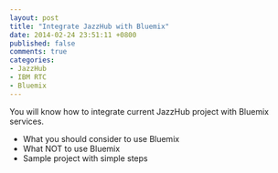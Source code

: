 ```yaml
---
layout: post
title: "Integrate JazzHub with Bluemix"
date: 2014-02-24 23:51:11 +0800
published: false
comments: true
categories: 
- JazzHub
- IBM RTC
- Bluemix
---
```

You will know how to integrate current JazzHub project with Bluemix services.

* What you should consider to use Bluemix
* What NOT to use Bluemix
* Sample project with simple steps
